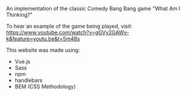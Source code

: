 An implementation of the classic Comedy Bang Bang game "What Am I Thinking?"

To hear an example of the game being played, visit: https://www.youtube.com/watch?v=gGVy2GAWv-k&feature=youtu.be&t=5m48s

This website was made using:
<ul>
  <li>Vue.js</li>
  <li>Sass</li>
  <li>npm</li>
  <li>handlebars</li>
  <li>BEM (CSS Methodology)</li>
</ul>
